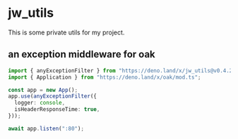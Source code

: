 # jw_utils

This is some private utils for my project.

## an exception middleware for oak

```typescript
import { anyExceptionFilter } from "https://deno.land/x/jw_utils@v0.4.2/mod.ts";
import { Application } from "https://deno.land/x/oak/mod.ts";

const app = new App();
app.use(anyExceptionFilter({
  logger: console,
  isHeaderResponseTime: true,
}));

await app.listen(":80");
```

